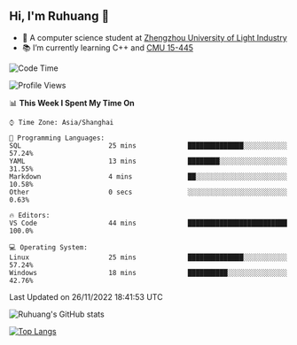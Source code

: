 ## Hi, I'm Ruhuang 👋

- :school: A computer science student at [Zhengzhou University of Light Industry](http://www.zzuli.edu.cn/)
- :books: I’m currently learning C++ and [CMU 15-445](https://15445.courses.cs.cmu.edu/fall2022/)

<!--START_SECTION:waka-->
![Code Time](http://img.shields.io/badge/Code%20Time-44%20mins-blue)

![Profile Views](http://img.shields.io/badge/Profile%20Views-347-blue)

📊 **This Week I Spent My Time On** 

```text
⌚︎ Time Zone: Asia/Shanghai

💬 Programming Languages: 
SQL                      25 mins             ██████████████░░░░░░░░░░░   57.24% 
YAML                     13 mins             ████████░░░░░░░░░░░░░░░░░   31.55% 
Markdown                 4 mins              ██░░░░░░░░░░░░░░░░░░░░░░░   10.58% 
Other                    0 secs              ░░░░░░░░░░░░░░░░░░░░░░░░░   0.63%

🔥 Editors: 
VS Code                  44 mins             █████████████████████████   100.0%

💻 Operating System: 
Linux                    25 mins             ██████████████░░░░░░░░░░░   57.24% 
Windows                  18 mins             ██████████░░░░░░░░░░░░░░░   42.76%

```


 Last Updated on 26/11/2022 18:41:53 UTC
<!--END_SECTION:waka-->

![Ruhuang's GitHub stats](https://github-readme-stats.vercel.app/api?username=ruhuang2001&count_private=true&hide_title=true&show_icons=true&theme=vue)

[![Top Langs](https://github-readme-stats.vercel.app/api/top-langs/?username=ruhuang2001&layout=compact)](https://github.com/anuraghazra/github-readme-stats)
